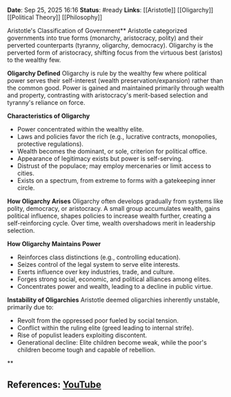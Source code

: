 **Date**: Sep 25, 2025 16:16
**Status**: #ready 
**Links**: [[Aristotle]] [[Oligarchy]] [[Political Theory]] [[Philosophy]]

Aristotle's Classification of Government**
Aristotle categorized governments into true forms (monarchy, aristocracy, polity) and their perverted counterparts (tyranny, oligarchy, democracy). Oligarchy is the perverted form of aristocracy, shifting focus from the virtuous best (aristos) to the wealthy few.

**Oligarchy Defined**
Oligarchy is rule by the wealthy few where political power serves their self-interest (wealth preservation/expansion) rather than the common good. Power is gained and maintained primarily through wealth and property, contrasting with aristocracy's merit-based selection and tyranny's reliance on force.

**Characteristics of Oligarchy**
*   Power concentrated within the wealthy elite.
*   Laws and policies favor the rich (e.g., lucrative contracts, monopolies, protective regulations).
*   Wealth becomes the dominant, or sole, criterion for political office.
*   Appearance of legitimacy exists but power is self-serving.
*   Distrust of the populace; may employ mercenaries or limit access to cities.
*   Exists on a spectrum, from extreme to forms with a gatekeeping inner circle.

**How Oligarchy Arises**
Oligarchy often develops gradually from systems like polity, democracy, or aristocracy. A small group accumulates wealth, gains political influence, shapes policies to increase wealth further, creating a self-reinforcing cycle. Over time, wealth overshadows merit in leadership selection.

**How Oligarchy Maintains Power**
*   Reinforces class distinctions (e.g., controlling education).
*   Seizes control of the legal system to serve elite interests.
*   Exerts influence over key industries, trade, and culture.
*   Forges strong social, economic, and political alliances among elites.
*   Concentrates power and wealth, leading to a decline in public virtue.

**Instability of Oligarchies**
Aristotle deemed oligarchies inherently unstable, primarily due to:
*   Revolt from the oppressed poor fueled by social tension.
*   Conflict within the ruling elite (greed leading to internal strife).
*   Rise of populist leaders exploiting discontent.
*   Generational decline: Elite children become weak, while the poor's children become tough and capable of rebellion.

**

## References: [YouTube](https://www.youtube.com/watch?v=HMguSl8PHS4)
